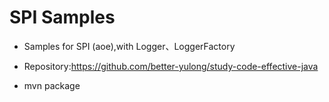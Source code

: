 # SPI Samples

- Samples for SPI (aoe),with Logger、LoggerFactory

- Repository:https://github.com/better-yulong/study-code-effective-java

- mvn package 